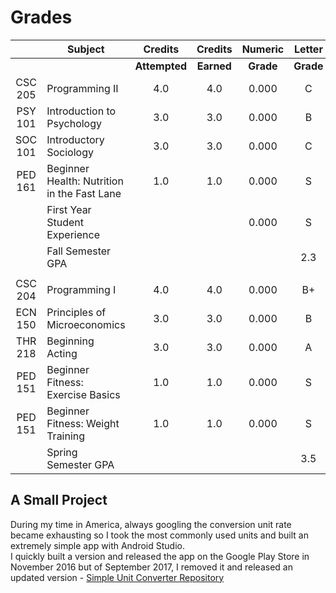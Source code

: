 # Grades 
| | Subject | Credits | Credits | Numeric | Letter |
| :--: | --- | :--: | :--: | :--: | :--: |
| |  | __Attempted__ | __Earned__ | __Grade__ | __Grade__ |
| CSC 205 | Programming II | 4.0 | 4.0 | 0.000 | C |
| PSY 101 | Introduction to Psychology | 3.0 | 3.0 | 0.000 | B |
| SOC 101 | Introductory Sociology | 3.0 | 3.0 | 0.000 | C |
| PED 161 | Beginner Health: Nutrition in the Fast Lane | 1.0 | 1.0 | 0.000 | S |
|  | First Year Student Experience |  |  | 0.000 | S |
|  | Fall Semester GPA |  |  |  | 2.3 |
|  |  |  |  |  |  |
| CSC 204 | Programming I | 4.0 | 4.0 | 0.000 | B+ |
| ECN 150 | Principles of Microeconomics | 3.0 | 3.0 | 0.000 | B |
| THR 218 | Beginning Acting | 3.0 | 3.0 | 0.000 | A |
| PED 151 | Beginner Fitness: Exercise Basics| 1.0 | 1.0 | 0.000 | S |
| PED 151 | Beginner Fitness: Weight Training | 1.0 | 1.0 | 0.000 | S |
|  | Spring Semester GPA |  |  |  | 3.5 |

## A Small Project
During my time in America, always googling the conversion unit rate became exhausting so I took the most commonly used units and built an extremely simple app with Android Studio.\
I quickly built a version and released the app on the Google Play Store in November 2016 but of September 2017, I removed it and released an updated version - [Simple Unit Converter Repository](https://github.com/yuchingho/SimpleUnitConverter)
